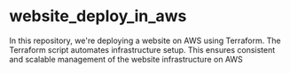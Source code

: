 # website_deploy_in_aws
In this repository, we're deploying a website on AWS using Terraform. The Terraform script automates infrastructure setup. This ensures consistent and scalable management of the website infrastructure on AWS

